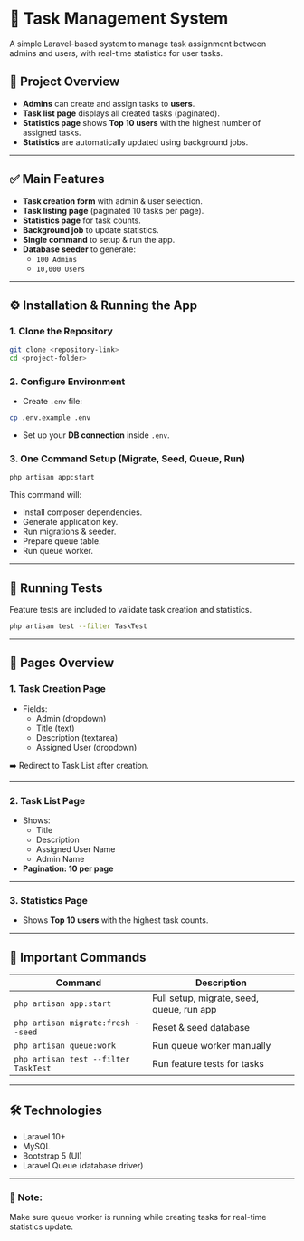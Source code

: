 # 🚀 Task Management System

A simple Laravel-based system to manage task assignment between admins and users, with real-time statistics for user tasks.

## 📑 Project Overview

- **Admins** can create and assign tasks to **users**.  
- **Task list page** displays all created tasks (paginated).  
- **Statistics page** shows **Top 10 users** with the highest number of assigned tasks.  
- **Statistics** are automatically updated using background jobs.  

---

## ✅ Main Features

- **Task creation form** with admin & user selection.  
- **Task listing page** (paginated 10 tasks per page).  
- **Statistics page** for task counts.  
- **Background job** to update statistics.  
- **Single command** to setup & run the app.  
- **Database seeder** to generate:  
  - `100 Admins`  
  - `10,000 Users`  

---

## ⚙️ Installation & Running the App

### 1. Clone the Repository

```bash
git clone <repository-link>
cd <project-folder>
```

### 2. Configure Environment

- Create `.env` file:  

```bash
cp .env.example .env
```

- Set up your **DB connection** inside `.env`.  

### 3. One Command Setup (Migrate, Seed, Queue, Run)

```bash
php artisan app:start
```

This command will:  
- Install composer dependencies.  
- Generate application key.  
- Run migrations & seeder.  
- Prepare queue table.  
- Run queue worker.  

---

## 🧪 Running Tests

Feature tests are included to validate task creation and statistics.  

```bash
php artisan test --filter TaskTest
```  

---

## 📄 Pages Overview

### 1. **Task Creation Page**
- Fields:  
  - Admin (dropdown)  
  - Title (text)  
  - Description (textarea)  
  - Assigned User (dropdown)  

➡️ Redirect to Task List after creation.  

---

### 2. **Task List Page**
- Shows:  
  - Title  
  - Description  
  - Assigned User Name  
  - Admin Name  
- **Pagination: 10 per page**  

---

### 3. **Statistics Page**
- Shows **Top 10 users** with the highest task counts.  

---

## 🚀 Important Commands

| Command                                   | Description                                |
|------------------------------------------|--------------------------------------------|
| `php artisan app:start`                  | Full setup, migrate, seed, queue, run app  |
| `php artisan migrate:fresh --seed`       | Reset & seed database                     |
| `php artisan queue:work`                 | Run queue worker manually                 |
| `php artisan test --filter TaskTest`    | Run feature tests for tasks               |

---

## 🛠️ Technologies

- Laravel 10+  
- MySQL  
- Bootstrap 5 (UI)  
- Laravel Queue (database driver)  

---

### 🚨 Note:  
Make sure queue worker is running while creating tasks for real-time statistics update.  
